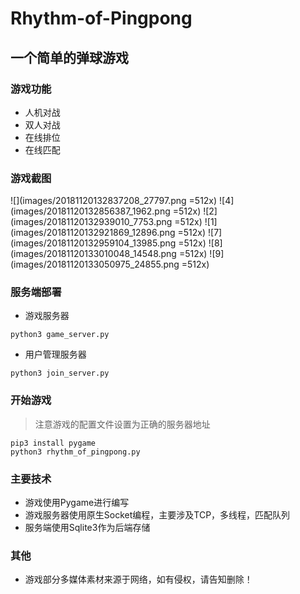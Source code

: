 # Rhythm-of-Pingpong

## 一个简单的弹球游戏

### 游戏功能
* 人机对战
* 双人对战
* 在线排位
* 在线匹配


### 游戏截图
![](images/20181120132837208_27797.png =512x)
![4](images/20181120132856387_1962.png =512x)
![2](images/20181120132939010_7753.png =512x)
![1](images/20181120132921869_12896.png =512x)
![7](images/20181120132959104_13985.png =512x)
![8](images/20181120133010048_14548.png =512x)
![9](images/20181120133050975_24855.png =512x)


### 服务端部署
- 游戏服务器
```python3
python3 game_server.py
```

- 用户管理服务器
```python3
python3 join_server.py
```

### 开始游戏
> 注意游戏的配置文件设置为正确的服务器地址

```
pip3 install pygame
python3 rhythm_of_pingpong.py
```
### 主要技术
* 游戏使用Pygame进行编写
* 游戏服务器使用原生Socket编程，主要涉及TCP，多线程，匹配队列
* 服务端使用Sqlite3作为后端存储
### 其他
* 游戏部分多媒体素材来源于网络，如有侵权，请告知删除！
